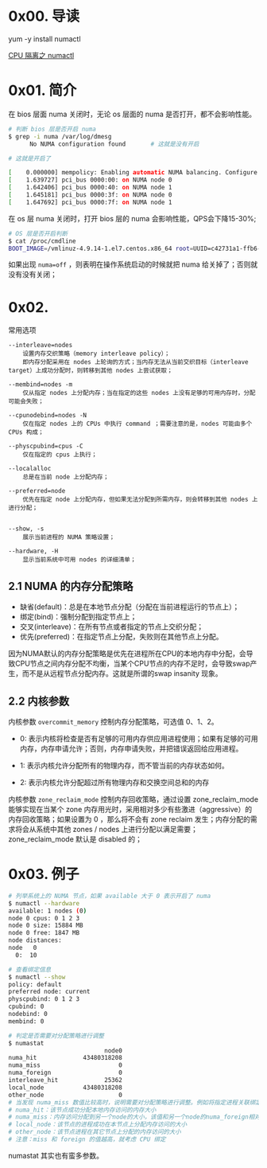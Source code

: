 # 0x00. 导读

yum -y install numactl

[CPU 隔离之 numactl](https://github.com/moooofly/MarkSomethingDown/blob/master/Linux/CPU%20%E9%9A%94%E7%A6%BB%E4%B9%8B%20numactl.md)

# 0x01. 简介

在 bios 层面 numa 关闭时，无论 os 层面的 numa 是否打开，都不会影响性能。
```bash
# 判断 bios 层是否开启 numa
$ grep -i numa /var/log/dmesg
      No NUMA configuration found       # 这就是没有开启

# 这就是开启了

[    0.000000] mempolicy: Enabling automatic NUMA balancing. Configure with numa_balancing= or the kernel.numa_balancing sysctl
[    1.639727] pci_bus 0000:00: on NUMA node 0
[    1.642406] pci_bus 0000:40: on NUMA node 1
[    1.645181] pci_bus 0000:3f: on NUMA node 0
[    1.647692] pci_bus 0000:7f: on NUMA node 1
```

在 os 层 numa 关闭时，打开 bios 层的 numa 会影响性能，QPS会下降15-30%;
```bash
# OS 层是否开启判断
$ cat /proc/cmdline
BOOT_IMAGE=/vmlinuz-4.9.14-1.el7.centos.x86_64 root=UUID=c42731a1-ffb6-4aed-a1ec-0758d79c5bee ro crashkernel=auto rhgb quiet LANG=en_US.UTF-8
```
如果出现 `numa=off` ，则表明在操作系统启动的时候就把 numa 给关掉了；否则就没有没有关闭；


# 0x02. 

常用选项
```
--interleave=nodes
    设置内存交织策略（memory interleave policy）；
    即内存分配采用在 nodes 上轮询的方式；当内存无法从当前交织目标（interleave target）上成功分配时，则转移到其他 nodes 上尝试获取；

--membind=nodes -m
    仅从指定 nodes 上分配内存；当在指定的这些 nodes 上没有足够的可用内存时，分配可能会失败；

--cpunodebind=nodes -N
    仅在指定 nodes 上的 CPUs 中执行 command ；需要注意的是，nodes 可能由多个 CPUs 构成；

--physcpubind=cpus -C
    仅在指定的 cpus 上执行；

--localalloc
    总是在当前 node 上分配内存；

--preferred=node
    优先在指定 node 上分配内存，但如果无法分配到所需内存，则会转移到其他 nodes 上进行分配；


--show, -s
    展示当前进程的 NUMA 策略设置；

--hardware, -H
    显示当前系统中可用 nodes 的详细清单；
```

## 2.1 NUMA 的内存分配策略

- 缺省(default)：总是在本地节点分配（分配在当前进程运行的节点上）；
- 绑定(bind)：强制分配到指定节点上；
- 交叉(interleave)：在所有节点或者指定的节点上交织分配；
- 优先(preferred)：在指定节点上分配，失败则在其他节点上分配。

因为NUMA默认的内存分配策略是优先在进程所在CPU的本地内存中分配，会导致CPU节点之间内存分配不均衡，当某个CPU节点的内存不足时，会导致swap产生，而不是从远程节点分配内存。这就是所谓的swap insanity 现象。

## 2.2 内核参数

内核参数 `overcommit_memory` 控制内存分配策略，可选值 0、1、2。

- 0: 表示内核将检查是否有足够的可用内存供应用进程使用；如果有足够的可用内存，内存申请允许；否则，内存申请失败，并把错误返回给应用进程。

- 1: 表示内核允许分配所有的物理内存，而不管当前的内存状态如何。

- 2: 表示内核允许分配超过所有物理内存和交换空间总和的内存

内核参数 `zone_reclaim_mode` 控制内存回收策略，通过设置 zone_reclaim_mode 能够实现在当某个 zone 内存用光时，采用相对多少有些激进（aggressive）的内存回收策略；如果设置为 0 ，那么将不会有 zone reclaim 发生；内存分配的需求将会从系统中其他 zones / nodes 上进行分配以满足需要；zone_reclaim_mode 默认是 disabled 的；

# 0x03. 例子

```bash
# 列举系统上的 NUMA 节点，如果 available 大于 0 表示开启了 numa
$ numactl --hardware  
available: 1 nodes (0)
node 0 cpus: 0 1 2 3
node 0 size: 15884 MB
node 0 free: 1847 MB
node distances:
node   0 
  0:  10 

# 查看绑定信息
$ numactl --show
policy: default
preferred node: current
physcpubind: 0 1 2 3 
cpubind: 0 
nodebind: 0 
membind: 0

# 判定是否需要对分配策略进行调整
$ numastat      
                           node0
numa_hit             43480318208
numa_miss                      0
numa_foreign                   0
interleave_hit             25362
local_node           43480318208
other_node                     0
# 当发现 numa_miss 数值比较高时，说明需要对分配策略进行调整。例如将指定进程关联绑定到指定的 CPU 上，从而提高内存命中率。
# numa_hit：该节点成功分配本地内存访问的内存大小
# numa_miss：内存访问分配到另一个node的大小，该值和另一个node的numa_foreign相对应
# local_node：该节点的进程成功在本节点上分配内存访问的大小
# other_node：该节点进程在其它节点上分配的内存访问的大小
# 注意：miss 和 foreign 的值越高，就考虑 CPU 绑定
```

numastat 其实也有蛮多参数。